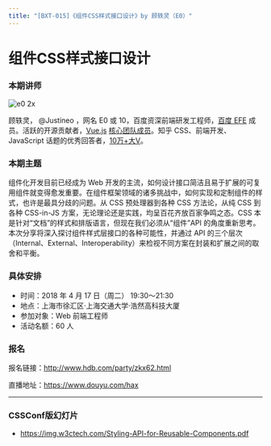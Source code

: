 ```yaml
---
title: "[BXT-015]《组件CSS样式接口设计》by 顾轶灵（E0）"
---
```


# 组件CSS样式接口设计

### 本期讲师

![e0 2x](https://user-images.githubusercontent.com/159840/38485321-e565697e-3c0b-11e8-91b9-5a72514c93a6.jpg)

顾轶灵， @Justineo ，网名 E0 或 10，百度资深前端研发工程师，[百度 EFE](https://github.com/ecomfe) 成员。活跃的开源贡献者，[Vue.js](https://github.com/vuejs) [核心团队成员](https://github.com/orgs/vuejs/people)。知乎 CSS、前端开发、JavaScript 话题的优秀回答者，[10万+大V](https://www.zhihu.com/people/justineo/followers)。

### 本期主题

组件化开发目前已经成为 Web 开发的主流，如何设计接口简洁且易于扩展的可复用组件就变得愈发重要。在组件框架领域的诸多挑战中，如何实现和定制组件的样式，也许是最具分歧的问题。从 CSS 预处理器到各种 CSS 方法论，从纯 CSS 到各种 CSS-in-JS 方案，无论理论还是实践，均呈百花齐放百家争鸣之态。CSS 本是针对“文档”的样式和排版语言，但现在我们必须从“组件”API 的角度重新思考。本次分享将深入探讨组件样式层接口的各种可能性，并通过 API 的三个层次（Internal、External、Interoperability）来检视不同方案在封装和扩展之间的取舍和平衡。

### 具体安排

- 时间：2018 年 4 月 17 日（周二） 19:30～21:30
- 地点：上海市徐汇区·上海交通大学·浩然高科技大厦
- 参加对象：Web 前端工程师
- 活动名额：60 人

### 报名

报名链接：http://www.hdb.com/party/zkx62.html

直播地址：https://www.douyu.com/hax

***

### CSSConf版幻灯片

* https://img.w3ctech.com/Styling-API-for-Reusable-Components.pdf
